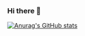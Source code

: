 ### Hi there 👋

[![Anurag's GitHub stats](https://github-readme-stats.vercel.app/api?username=Bersss)](https://github.com/anuraghazra/github-readme-stats)

